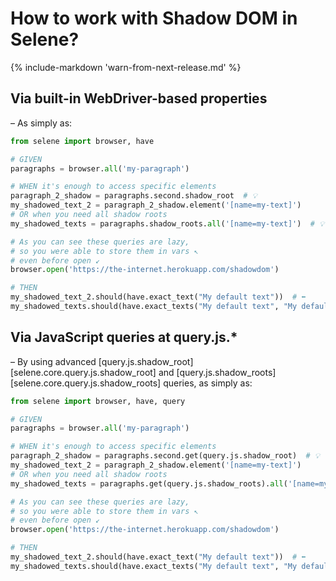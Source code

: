 # How to work with Shadow DOM in Selene?

{% include-markdown 'warn-from-next-release.md' %}

## Via built-in WebDriver-based properties

– As simply as:

```python
from selene import browser, have

# GIVEN
paragraphs = browser.all('my-paragraph')

# WHEN it's enough to access specific elements
paragraph_2_shadow = paragraphs.second.shadow_root  # 💡
my_shadowed_text_2 = paragraph_2_shadow.element('[name=my-text]')
# OR when you need all shadow roots
my_shadowed_texts = paragraphs.shadow_roots.all('[name=my-text]')  # 💡

# As you can see these queries are lazy,
# so you were able to store them in vars ↖️
# even before open ↙️
browser.open('https://the-internet.herokuapp.com/shadowdom')

# THEN
my_shadowed_text_2.should(have.exact_text("My default text"))  # ⬅️
my_shadowed_texts.should(have.exact_texts("My default text", "My default text"))  # ⬅️
```

## Via JavaScript queries at query.js.*

– By using advanced [query.js.shadow_root][selene.core.query.js.shadow_root] and [query.js.shadow_roots][selene.core.query.js.shadow_roots] queries, as simply as:

```python
from selene import browser, have, query

# GIVEN
paragraphs = browser.all('my-paragraph')

# WHEN it's enough to access specific elements
paragraph_2_shadow = paragraphs.second.get(query.js.shadow_root)  # 💡
my_shadowed_text_2 = paragraph_2_shadow.element('[name=my-text]')
# OR when you need all shadow roots
my_shadowed_texts = paragraphs.get(query.js.shadow_roots).all('[name=my-text]')  # 💡

# As you can see these queries are lazy,
# so you were able to store them in vars ↖️
# even before open ↙️
browser.open('https://the-internet.herokuapp.com/shadowdom')

# THEN
my_shadowed_text_2.should(have.exact_text("My default text"))  # ⬅️
my_shadowed_texts.should(have.exact_texts("My default text", "My default text"))  # ⬅️
```
